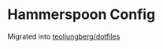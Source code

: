 # Hammerspoon Config

Migrated into [teoljungberg/dotfiles]

[teoljungberg/dotfiles]: https://github.com/teoljungberg/dotfiles
